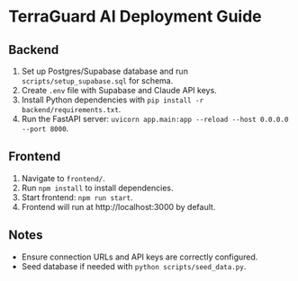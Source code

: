 # TerraGuard AI Deployment Guide

## Backend
1. Set up Postgres/Supabase database and run `scripts/setup_supabase.sql` for schema.
2. Create `.env` file with Supabase and Claude API keys.
3. Install Python dependencies with `pip install -r backend/requirements.txt`.
4. Run the FastAPI server: `uvicorn app.main:app --reload --host 0.0.0.0 --port 8000`.

## Frontend
1. Navigate to `frontend/`.
2. Run `npm install` to install dependencies.
3. Start frontend: `npm run start`.
4. Frontend will run at http://localhost:3000 by default.

## Notes
- Ensure connection URLs and API keys are correctly configured.
- Seed database if needed with `python scripts/seed_data.py`.
